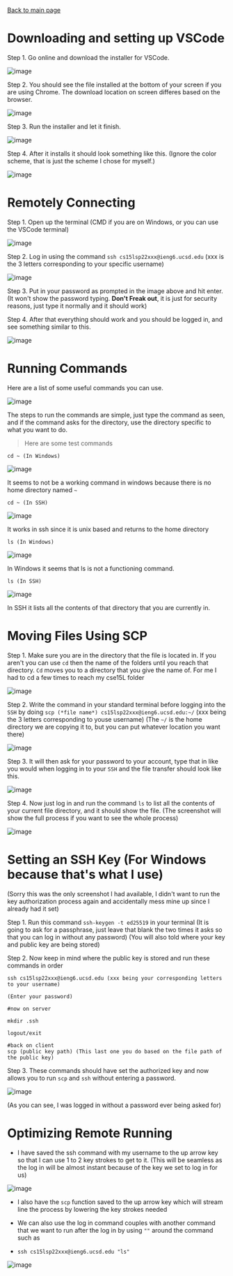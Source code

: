 [Back to main page](https://lykevin2341.github.io/cse15l-lab-reports/index.html)
# Downloading and setting up VSCode
Step 1. Go online and download the installer for VSCode.

![image](Images/vs%20code%20website.png)

Step 2. You should see the file installed at the bottom of your screen if you are using Chrome. The download location on screen differes based on the browser.

![image](Images/downloaded.png)

Step 3. Run the installer and let it finish.

![image](Images/installer.png)

Step 4. After it installs it should look something like this. (Ignore the color scheme, that is just the scheme I chose for myself.)

![image](Images/Screenshot.png)


# Remotely Connecting
Step 1. Open up the terminal (CMD if you are on Windows, or you can use the VSCode terminal)

![image](Images/cmd.png)

Step 2. Log in using the command `ssh cs15lsp22xxx@ieng6.ucsd.edu` (xxx is the 3 letters corresponding to your specific username)

![image](Images/logging%20in.png)

Step 3. Put in your password as prompted in the image above and hit enter. (It won't show the password typing. **Don't Freak out**, it is just for security reasons, just type it normally and it should work)

Step 4. After that everything should work and you should be logged in, and see something similar to this.


![image](Images/logged%20in.png)

# Running Commands
Here are a list of some useful commands you can use.

![image](Images/Screenshot%202022-04-10%20150959.png)

The steps to run the commands are simple, just type the command as seen, and if the command asks for the directory, use the directory specific to what you want to do.

>Here are some test commands

`cd ~ (In Windows)`

![image](Images/cd%20~%20in%20windows.png)

It seems to not be a working command in windows because there is no home directory named `~`


`cd ~ (In SSH)`

![image](Images/cd%20~%20in%20ssh.png)

It works in ssh since it is unix based and returns to the home directory


`ls (In Windows)`

![image](Images/ls%20in%20windows.png)

In Windows it seems that ls is not a functioning command.


`ls (In SSH)`

![image](Images/ls%20in%20ssh.png)

In SSH it lists all the contents of that directory that you are currently in.


# Moving Files Using SCP
Step 1. Make sure you are in the directory that the file is located in. If you aren't you can use `cd` then the name of the folders until you reach that directory. `Cd` moves you to a directory that you give the name of. For me I had to cd a few times to reach my cse15L folder

![image](Images/directory.png)

Step 2. Write the command in your standard terminal before logging into the `SSH` by doing `scp (*file name*) cs15lsp22xxx@ieng6.ucsd.edu:~/` (xxx being the 3 letters corresponding to youse username) (The `~/` is the home directory we are copying it to, but you can put whatever location you want there)

![image](Images/cd%20to%20folder.png)

Step 3. It will then ask for your password to your account, type that in like you would when logging in to your `SSH` and the file transfer should look like this.

![image](Images/file%20transfer.png)

Step 4. Now just log in and run the command `ls` to list all the contents of your current file directory, and it should show the file. (The screenshot will show the full process if you want to see the whole process)

![image](Images/full%20process.png)

# Setting an SSH Key (For Windows because that's what I use)
(Sorry this was the only screenshot I had available, I didn't want to run the key authorization process again and accidentally mess mine up since I already had it set)

Step 1. Run this command `ssh-keygen -t ed25519` in your terminal (It is going to ask for a passphrase, just leave that blank the two times it asks so that you can log in without any password) (You will also told where your key and public key are being stored)

Step 2. Now keep in mind where the public key is stored and run these commands in order

```
ssh cs15lsp22xxx@ieng6.ucsd.edu (xxx being your corresponding letters to your username)

(Enter your password)

#now on server

mkdir .ssh

logout/exit

#back on client
scp (public key path) (This last one you do based on the file path of the public key)
```

Step 3. These commands should have set the authorized key and now allows you to run `scp` and `ssh` without entering a password.

![image](Images/key%20authorization.png)

(As you can see, I was logged in without a password ever being asked for)

# Optimizing Remote Running
* I have saved the ssh command with my username to the up arrow key so that I can use 1 to 2 key strokes to get to it. (This will be seamless as the log in will be almost instant because of the key we set to log in for us)

![image](Images/up%20arrow.png)

* I also have the `scp` function saved to the up arrow key which will stream line the process by lowering the key strokes needed 

* We can also use the log in command couples with another command that we want to run after the log in by using `""` around the command such as 
* `ssh cs15lsp22xxx@ieng6.ucsd.edu "ls"`

![image](Images/log%20in%20and%20ls.png)
